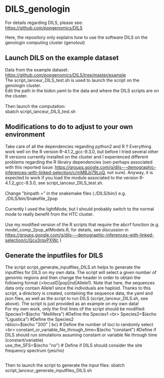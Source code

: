 # DILS_genologin
For details regarding DILS, please see: <br>
https://github.com/popgenomics/DILS<br>

Here, the repository only explains how to use the software DILS on the genologin computing cluster (genotoul)<br>

## Launch DILS on the example dataset
Data from the example dataset: https://github.com/popgenomics/DILS/tree/master/example <br>
The script_lanceur_DILS_test.sh is used to launch the script on the genologin cluster.<br>
Edit the path in the bidon.yaml to the data and where the DILS scripts are on the cluster.<br><br>
Then launch the computation:<br>
sbatch script_lanceur_DILS_test.sh<br>

## Modifications to do to adjust to your own environment
Take care of all the dependencies regarding python2 and R !! Everything work well on the R version R-4.1.2_gcc-9.3.0, but before I tried several other R versions currently installed on the cluster and I experienced different problems regarding the R librairy dependencies (oen perhaps associated with this reported issue: https://groups.google.com/g/dils---demographic-inferences-with-linked-selection/c/mMBJjj79LoQ, not sure). Anyway, it is expected to work if you load the module associated to the version R-4.1.2_gcc-9.3.0, see script_lanceur_DILS_test.sh.<br><br>
Change "binpath =" in the snakemake files (./DILS/bin/) e.g. ./DILS/bin/Snakefile_2pop <br><br>
Currently I used the lightMode, but I should probably switch to the normal mode to really benefit from the HTC cluster.<br><br>
Use my modified version of the R scripts that require the abcrf function (e.g. model_comp_2pop_allModels.R, for details, see discussion in https://groups.google.com/g/dils---demographic-inferences-with-linked-selection/c/Qcu3rqvPXWc )<br>

## Generate the inputfiles for DILS
The script script_generate_inputfiles_DILS.sh helps to generate the inputfiles for DILS on my own data. The script will select a given number of genomic regions and then change the header in order to obtain the following format (>locusID|pop|ind|Allele1). Note that here, the sequences data only contain Allele1 since the individuals are haploid. Thanks to this script, a directory is created, containing the sequence data, the yaml and json files, as well as the script to run DILS (script_lanceur_DILS.sh, see above). The script is just provided as an example on my own data! <br>
For my own work, only the first lines of the script should be modified: <br>
Species1=$(echo "Mellifera") #Define the Species1 <br>
Species2=$(echo "Ligustica") #Define the Species2 <br>
nbloci=$(echo "200" | bc) # Define the number of loci to randomly select <br>
constant_or_variable_Ne_through_time=$(echo "constant") #Define if DILS should run simulations assuming constant or variable Ne through time (constant/variable) <br>
 use_the_SFS=$(echo "no") # Define if DILS should consider the site frequency spectrum (yes/no) <br> <br>

Then to launch the script to generate the input files: sbatch script_lanceur_generate_inputfiles_DILS.sh <br>


